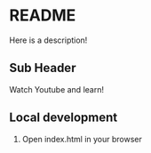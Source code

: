 # README

Here is a description!

## Sub Header

Watch Youtube and learn!


## Local development

1. Open index.html in your browser
